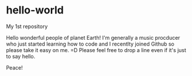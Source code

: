 # hello-world
My 1st repository


Hello wonderful people of planet Earth!
I'm generally a music procducer who just started learning how to code and I recentlty joined Github so please take it easy on me. =D
Please feel free to drop a line even if it's just to say hello.

Peace!
